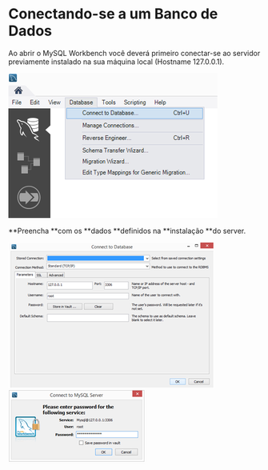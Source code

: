 # Conectando-se a um Banco de Dados

Ao abrir o MySQL Workbench você deverá primeiro conectar-se ao servidor previamente instalado na sua máquina local \(Hostname 127.0.0.1\).

![](/assets/images/WbConnectServer.png)

**Preencha **com os **dados **definidos na **instalação **do server.

![](/assets/WbConnect2.png) ![](/assets/WbConnectPass.png)

